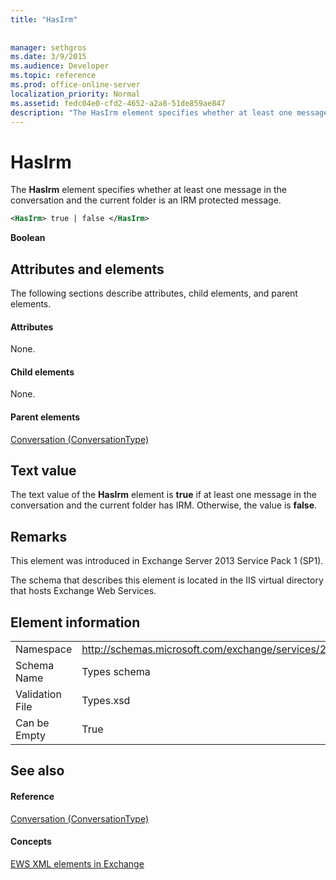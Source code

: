 ```yaml
---
title: "HasIrm"
 
 
manager: sethgros
ms.date: 3/9/2015
ms.audience: Developer
ms.topic: reference
ms.prod: office-online-server
localization_priority: Normal
ms.assetid: fedc04e0-cfd2-4652-a2a8-51de859ae847
description: "The HasIrm element specifies whether at least one message in the conversation and the current folder is an IRM protected message."
---
```


# HasIrm

The **HasIrm** element specifies whether at least one message in the conversation and the current folder is an IRM protected message. 
  
```XML
<HasIrm> true | false </HasIrm>
```

 **Boolean**
## Attributes and elements

The following sections describe attributes, child elements, and parent elements.
  
#### Attributes

None.
  
#### Child elements

None.
  
#### Parent elements

[Conversation (ConversationType)](conversation-conversationtype.md)
  
## Text value

The text value of the **HasIrm** element is **true** if at least one message in the conversation and the current folder has IRM. Otherwise, the value is **false**.
  
## Remarks

This element was introduced in Exchange Server 2013 Service Pack 1 (SP1).
  
The schema that describes this element is located in the IIS virtual directory that hosts Exchange Web Services.
  
## Element information

|||
|:-----|:-----|
|Namespace  <br/> |http://schemas.microsoft.com/exchange/services/2006/types  <br/> |
|Schema Name  <br/> |Types schema  <br/> |
|Validation File  <br/> |Types.xsd  <br/> |
|Can be Empty  <br/> |True  <br/> |
   
## See also

#### Reference

[Conversation (ConversationType)](conversation-conversationtype.md)
#### Concepts

[EWS XML elements in Exchange](ews-xml-elements-in-exchange.md)

